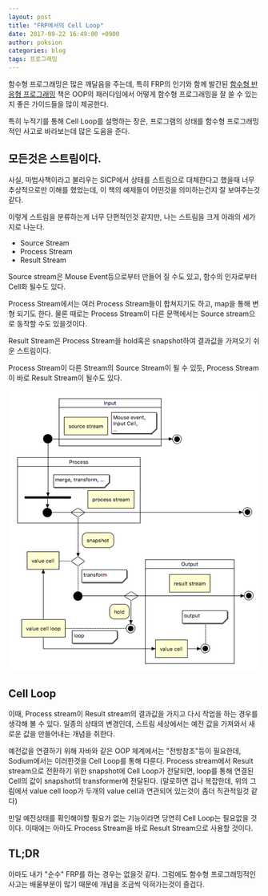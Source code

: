 ```yaml
---
layout: post
title: "FRP에서의 Cell Loop"
date: 2017-09-22 16:49:00 +0900
author: poksion
categories: blog
tags: 프로그래밍
---
```


함수형 프로그래밍은 많은 깨달음을 주는데, 특히 FRP의 인기와 함께 발간된 [함수형 반응형 프로그래밍](http://www.yes24.com/24/goods/44020344?scode=032&OzSrank=1) 책은 OOP의 패러다임에서 어떻게 함수형 프로그래밍을 잘 쓸 수 있는지 좋은 가이드들을 많이 제공한다.

특히 누적기를 통해 Cell Loop를 설명하는 장은, 프로그램의 상태를 함수형 프로그래밍적인 사고로 바라보는데 많은 도움을 준다.

## 모든것은 스트림이다.

사실, 마법사책이라고 불리우는 SICP에서 상태를 스트림으로 대체한다고 했을때 너무 추상적으로만 이해를 했었는데, 이 책의 예제들이 어떤것을 의미하는건지 잘 보여주는것 같다.

이렇게 스트림을 분류하는게 너무 단편적인것 같지만, 나는 스트림을 크게 아래의 세가지로 나눈다.

 * Source Stream
 * Process Stream
 * Result Stream

Source stream은 Mouse Event등으로부터 만들어 질 수도 있고, 함수의 인자로부터 Cell화 될수도 있다.

Process Stream에서는 여러 Process Stream들이 합쳐지기도 하고, map을 통해 변형 되기도 한다. 물론 때로는 Process Stream이 다른 문맥에서는 Source stream으로 동작할 수도 있을것이다.

Result Stream은 Process Stream을 hold혹은 snapshot하여 결과값을 가져오기 쉬운 스트림이다.

Process Stream이 다른 Stream의 Source Stream이 될 수 있듯, Process Stream이 바로 Result Stream이 될수도 있다.

<div align="center"><img src="/assets/img/post/frp-stream.png"/></div>

## Cell Loop

이때, Process stream이 Result stream의 결과값을 가지고 다시 작업을 하는 경우를 생각해 볼 수 있다. 일종의 상태의 변경인데, 스트림 세상에서는 예전 값을 가져와서 새로운 값을 만들어내는 개념을 취한다.

예전값을 연결하기 위해 자바와 같은 OOP 체계에서는 "전방참조"등이 필요한데, Sodium에서는 이러한것을 Cell Loop를 통해 다룬다. Process stream에서 Result stream으로 전환하기 위한 snapshot에 Cell Loop가 전달되면, loop를 통해 연결된 Cell의 값이 snapshot의 transformer에 전달된다. (말로하면 겁나 복잡한데, 위의 그림에서 value cell loop가 두개의 value cell과 연관되어 있는것이 좀더 직관적일것 같다)

만일 예전상태를 확인해야할 필요가 없는 기능이라면 당연히 Cell Loop는 필요없을 것이다. 이때에는 아마도 Process Stream을 바로 Result Stream으로 사용할 것이다.

## TL;DR

아마도 내가 "순수" FRP를 하는 경우는 없을것 같다. 그럼에도 함수형 프로그래밍적인 사고는 배울부분이 많기 때문에 개념을 조금씩 익혀가는것이 즐겁다.

